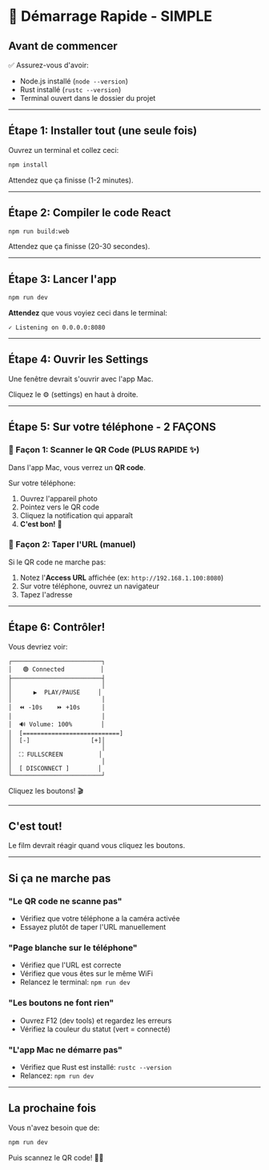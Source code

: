 # 🚀 Démarrage Rapide - SIMPLE

## Avant de commencer

✅ Assurez-vous d'avoir:
- Node.js installé (`node --version`)
- Rust installé (`rustc --version`)
- Terminal ouvert dans le dossier du projet

---

## Étape 1: Installer tout (une seule fois)

Ouvrez un terminal et collez ceci:

```bash
npm install
```

Attendez que ça finisse (1-2 minutes).

---

## Étape 2: Compiler le code React

```bash
npm run build:web
```

Attendez que ça finisse (20-30 secondes).

---

## Étape 3: Lancer l'app

```bash
npm run dev
```

**Attendez** que vous voyiez ceci dans le terminal:
```
✓ Listening on 0.0.0.0:8080
```

---

## Étape 4: Ouvrir les Settings

Une fenêtre devrait s'ouvrir avec l'app Mac.

Cliquez le ⚙️ (settings) en haut à droite.

---

## Étape 5: Sur votre téléphone - 2 FAÇONS

### 🔲 Façon 1: Scanner le QR Code (PLUS RAPIDE ✨)

Dans l'app Mac, vous verrez un **QR code**.

Sur votre téléphone:
1. Ouvrez l'appareil photo
2. Pointez vers le QR code
3. Cliquez la notification qui apparaît
4. **C'est bon!** 🎉

### 🔗 Façon 2: Taper l'URL (manuel)

Si le QR code ne marche pas:
1. Notez l'**Access URL** affichée (ex: `http://192.168.1.100:8080`)
2. Sur votre téléphone, ouvrez un navigateur
3. Tapez l'adresse

---

## Étape 6: Contrôler!

Vous devriez voir:

```
┌─────────────────────────┐
│   🟢 Connected          │
├─────────────────────────┤
│                         │
│      ▶️  PLAY/PAUSE     │
│                         │
│  ⏪ -10s    ⏩ +10s      │
│                         │
│  🔊 Volume: 100%        │
│  [===========================]
│  [-]                 [+]│
│                         │
│  ⛶ FULLSCREEN          │
│                         │
│  [ DISCONNECT ]        │
└─────────────────────────┘
```

Cliquez les boutons! 🎬

---

## C'est tout!

Le film devrait réagir quand vous cliquez les boutons.

---

## Si ça ne marche pas

### "Le QR code ne scanne pas"
- Vérifiez que votre téléphone a la caméra activée
- Essayez plutôt de taper l'URL manuellement

### "Page blanche sur le téléphone"
- Vérifiez que l'URL est correcte
- Vérifiez que vous êtes sur le même WiFi
- Relancez le terminal: `npm run dev`

### "Les boutons ne font rien"
- Ouvrez F12 (dev tools) et regardez les erreurs
- Vérifiez la couleur du statut (vert = connecté)

### "L'app Mac ne démarre pas"
- Vérifiez que Rust est installé: `rustc --version`
- Relancez: `npm run dev`

---

## La prochaine fois

Vous n'avez besoin que de:

```bash
npm run dev
```

Puis scannez le QR code! 📱🔲
